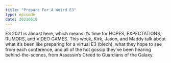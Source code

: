 ```yaml
---
title: "Prepare For A Weird E3"
type: episode
date: 20210610
---
```

E3 2021 is almost here, which means it’s time for HOPES, EXPECTATIONS, RUMORS, and VIDEO GAMES. This week, Kirk, Jason, and Maddy talk about what it’s been like preparing for a virtual E3 (blech), what they hope to see from each conference, and all of the hot gossip they’ve been hearing behind-the-scenes, from Assassin’s Creed to Guardians of the Galaxy.